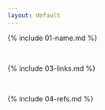 ```yaml
---
layout: default
---
```


{% include 01-name.md %}

<br>

{% include 03-links.md %}

<br>

{% include 04-refs.md %}
